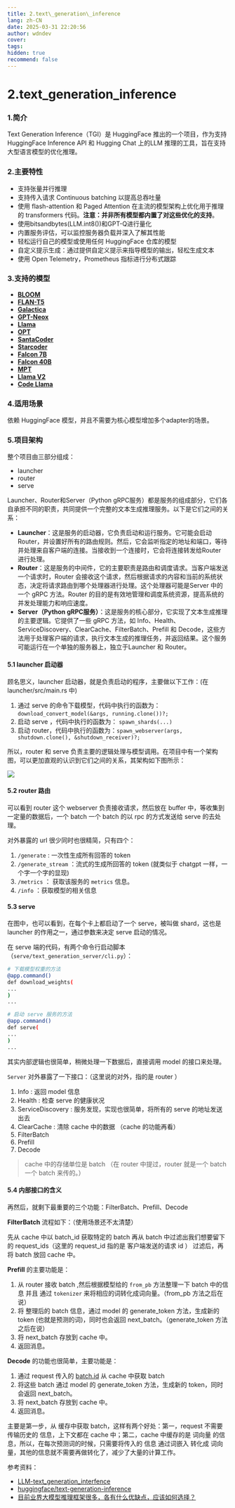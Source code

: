 ```yaml
---
title: 2.text\_generation\_inference
lang: zh-CN
date: 2025-03-31 22:20:56
author: wdndev
cover: 
tags:
hidden: true
recommend: false
---
```


# 2.text\_generation\_inference

### **1.简介**

Text Generation Inference（TGI）是 HuggingFace 推出的一个项目，作为支持 HuggingFace Inference API 和 Hugging Chat 上的LLM 推理的工具，旨在支持大型语言模型的优化推理。

### 2.**主要特性**

-   支持张量并行推理
-   支持传入请求 Continuous batching 以提高总吞吐量
-   使用 flash-attention 和 Paged Attention 在主流的模型架构上优化用于推理的 transformers 代码。**注意：并非所有模型都内置了对这些优化的支持**。
-   使用bitsandbytes(LLM.int8())和GPT-Q进行量化
-   内置服务评估，可以监控服务器负载并深入了解其性能
-   轻松运行自己的模型或使用任何 HuggingFace 仓库的模型
-   自定义提示生成：通过提供自定义提示来指导模型的输出，轻松生成文本
-   使用 Open Telemetry，Prometheus 指标进行分布式跟踪

### 3.**支持的模型**

-   [**BLOOM**](https://link.zhihu.com/?target=https://huggingface.co/bigscience/bloom "BLOOM")
-   [**FLAN-T5**](https://link.zhihu.com/?target=https://huggingface.co/google/flan-t5-xxl "FLAN-T5")
-   [**Galactica**](https://link.zhihu.com/?target=https://huggingface.co/facebook/galactica-120b "Galactica")
-   [**GPT-Neox**](https://link.zhihu.com/?target=https://huggingface.co/EleutherAI/gpt-neox-20b "GPT-Neox")
-   [**Llama**](https://link.zhihu.com/?target=https://github.com/facebookresearch/llama "Llama")
-   [**OPT**](https://link.zhihu.com/?target=https://huggingface.co/facebook/opt-66b "OPT")
-   [**SantaCoder**](https://link.zhihu.com/?target=https://huggingface.co/bigcode/santacoder "SantaCoder")
-   [**Starcoder**](https://link.zhihu.com/?target=https://huggingface.co/bigcode/starcoder "Starcoder")
-   [**Falcon 7B**](https://link.zhihu.com/?target=https://huggingface.co/tiiuae/falcon-7b "Falcon 7B")
-   [**Falcon 40B**](https://link.zhihu.com/?target=https://huggingface.co/tiiuae/falcon-40b "Falcon 40B")
-   [**MPT**](https://link.zhihu.com/?target=https://huggingface.co/mosaicml/mpt-30b "MPT")
-   [**Llama V2**](https://link.zhihu.com/?target=https://huggingface.co/meta-llama "Llama V2")
-   [**Code Llama**](https://link.zhihu.com/?target=https://huggingface.co/codellama "Code Llama")

### 4.**适用场景**

依赖 HuggingFace 模型，并且不需要为核心模型增加多个adapter的场景。

### 5.项目架构

整个项目由三部分组成：

-   launcher
-   router
-   serve

Launcher、Router和Server（Python gRPC服务）都是服务的组成部分，它们各自承担不同的职责，共同提供一个完整的文本生成推理服务。以下是它们之间的关系：

-   **Launcher**：这是服务的启动器，它负责启动和运行服务。它可能会启动 Router，并设置好所有的路由规则。然后，它会监听指定的地址和端口，等待并处理来自客户端的连接。当接收到一个连接时，它会将连接转发给Router 进行处理。
-   **Router**：这是服务的中间件，它的主要职责是路由和调度请求。当客户端发送一个请求时，Router 会接收这个请求，然后根据请求的内容和当前的系统状态，决定将请求路由到哪个处理器进行处理。这个处理器可能是Server 中的一个 gRPC 方法。Router 的目的是有效地管理和调度系统资源，提高系统的并发处理能力和响应速度。
-   **Server（Python gRPC服务）**：这是服务的核心部分，它实现了文本生成推理的主要逻辑。它提供了一些 gRPC 方法，如 Info、Health、ServiceDiscovery、ClearCache、FilterBatch、Prefill 和 Decode，这些方法用于处理客户端的请求，执行文本生成的推理任务，并返回结果。这个服务可能运行在一个单独的服务器上，独立于Launcher 和 Router。

#### 5.1 launcher 启动器

顾名思义，launcher 启动器，就是负责启动的程序，主要做以下工作：(在 launcher/src/main.rs 中)

1.  通过 serve 的命令下载模型，代码中执行的函数为： `download_convert_model(&args, running.clone())?;`
2.  启动 serve ，代码中执行的函数为： `spawn_shards(...)`
3.  启动 router，代码中执行的函数为：`spawn_webserver(args, shutdown.clone(), &shutdown_receiver)?;`

所以，router 和 serve 负责主要的逻辑处理与模型调用。在项目中有一个架构图，可以更加直观的认识到它们之间的关系，其架构如下图所示：

![](https://cdn.jsdelivr.net/gh/makaspacex/PictureZone@main/libs/wdndev/image/image_NpwIlkJUHn.png)

#### 5.2 router 路由

可以看到 router 这个 webserver 负责接收请求，然后放在 buffer 中，等收集到一定量的数据后，一个 batch 一个 batch 的以 rpc 的方式发送给 serve 的去处理。

对外暴露的 url 很少同时也很精简，只有四个：

1.  `/generate` : 一次性生成所有回答的 token
2.  `/generate_stream` ：流式的生成所回答的 token (就类似于 chatgpt 一样，一个字一个字的显现)
3.  `/metrics` ： 获取该服务的 `metrics` 信息。
4.  `/info` ：获取模型的相关信息

#### 5.3 serve

在图中，也可以看到，在每个卡上都启动了一个 serve，被叫做 shard，这也是 launcher 的作用之一，通过参数来决定 serve 启动的情况。

在 serve 端的代码，有两个命令行启动脚本（`serve/text_generation_server/cli.py`）：

```bash
# 下载模型权重的方法
@app.command()
def download_weights(
...
)
...

# 启动 serve 服务的方法
@app.command()
def serve(
...
)
...
```

其实内部逻辑也很简单，稍微处理一下数据后，直接调用 model 的接口来处理。

`Server` 对外暴露了一下接口：（这里说的对外，指的是 router ）

1.  Info : 返回 model 信息
2.  Health : 检查 serve 的健康状况
3.  ServiceDiscovery : 服务发现，实现也很简单，将所有的 serve 的地址发送出去
4.  ClearCache : 清除 cache 中的数据 （cache 的功能再看）
5.  FilterBatch
6.  Prefill
7.  Decode

> cache 中的存储单位是 batch （在 router 中提过，router 就是一个 batch 一个 batch 来传的。）

#### 5.4 内部接口的含义

再然后，就剩下最重要的三个功能：FilterBatch、Prefill、Decode

**FilterBatch** 流程如下：（使用场景还不太清楚）

先从 cache 中以 batch\_id 获取特定的 batch 再从 batch 中过滤出我们想要留下的 request\_ids（这里的 request\_id 指的是 客户端发送的请求 id ） 过滤后，再将 batch 放回 cache 中。

**Prefill** 的主要功能是：

1.  从 router 接收 batch ,然后根据模型给的 `from_pb` 方法整理一下 batch 中的信息 并且 通过 `tokenizer` 来将相应的词转化成词向量。（from\_pb 方法之后在说）
2.  将 整理后的 batch 信息，通过 model 的 generate\_token 方法，生成新的 token (也就是预测的词)，同时也会返回 next\_batch。（generate\_token 方法之后在说）
3.  将 next\_batch 存放到 cache 中。
4.  返回消息。

**Decode** 的功能也很简单，主要功能是：

1.  通过 request 传入的 [batch.id](https://link.zhihu.com/?target=http://batch.id "batch.id") 从 cache 中获取 batch
2.  将这些 batch 通过 model 的 generate\_token 方法，生成新的 token，同时会返回 next\_batch。
3.  将 next\_batch 存放到 cache 中。
4.  返回消息。

主要是第一步，从 缓存中获取 batch，这样有两个好处：第一，request 不需要传输历史的 信息，上下文都在 cache 中；第二，cache 中缓存的是 词向量 的信息，所以，在每次预测词的时候，只需要将传入的 信息 通过词嵌入 转化成 词向量，其他的信息就不需要再做转化了，减少了大量的计算工作。

参考资料：

-   [LLM-text\_generation\_interfence](https://zhuanlan.zhihu.com/p/637929624 "LLM-text_generation_interfence")
-   [huggingface/text-generation-inference](https://github.com/huggingface/text-generation-inference/tree/main "huggingface/text-generation-inference")
-   [目前业界大模型推理框架很多，各有什么优缺点，应该如何选择？](https://www.zhihu.com/question/625415776 "目前业界大模型推理框架很多，各有什么优缺点，应该如何选择？")
